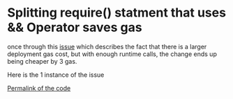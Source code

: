 
<h1>Splitting require() statment that uses && Operator  saves gas</h1>

once through this [issue](https://github.com/code-423n4/2022-01-xdefi-findings/issues/128) which describes the fact that there is a larger deployment gas cost, but with enough runtime calls, the change ends up being cheaper by 3 gas.

Here is the 1 instance of the issue

[Permalink of the code](https://github.com/code-423n4/2022-10-zksync/blob/4db6c596931a291b17a4e0e2929adf810a4a0eed/ethereum/contracts/common/AllowList.sol#L96-L101) 


